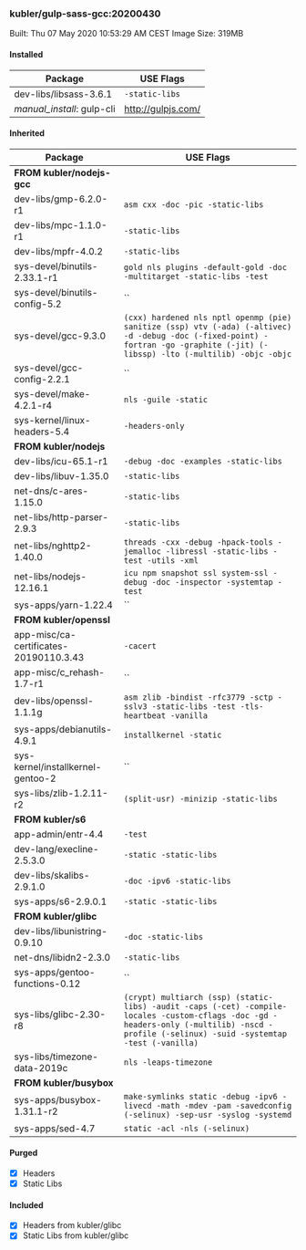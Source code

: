 ### kubler/gulp-sass-gcc:20200430

Built: Thu 07 May 2020 10:53:29 AM CEST
Image Size: 319MB

#### Installed
Package | USE Flags
--------|----------
dev-libs/libsass-3.6.1 | `-static-libs`
*manual_install*: gulp-cli | http://gulpjs.com/
#### Inherited
Package | USE Flags
--------|----------
**FROM kubler/nodejs-gcc** |
dev-libs/gmp-6.2.0-r1 | `asm cxx -doc -pic -static-libs`
dev-libs/mpc-1.1.0-r1 | `-static-libs`
dev-libs/mpfr-4.0.2 | `-static-libs`
sys-devel/binutils-2.33.1-r1 | `gold nls plugins -default-gold -doc -multitarget -static-libs -test`
sys-devel/binutils-config-5.2 | ``
sys-devel/gcc-9.3.0 | `(cxx) hardened nls nptl openmp (pie) sanitize (ssp) vtv (-ada) (-altivec) -d -debug -doc (-fixed-point) -fortran -go -graphite (-jit) (-libssp) -lto (-multilib) -objc -objc`
sys-devel/gcc-config-2.2.1 | ``
sys-devel/make-4.2.1-r4 | `nls -guile -static`
sys-kernel/linux-headers-5.4 | `-headers-only`
**FROM kubler/nodejs** |
dev-libs/icu-65.1-r1 | `-debug -doc -examples -static-libs`
dev-libs/libuv-1.35.0 | `-static-libs`
net-dns/c-ares-1.15.0 | `-static-libs`
net-libs/http-parser-2.9.3 | `-static-libs`
net-libs/nghttp2-1.40.0 | `threads -cxx -debug -hpack-tools -jemalloc -libressl -static-libs -test -utils -xml`
net-libs/nodejs-12.16.1 | `icu npm snapshot ssl system-ssl -debug -doc -inspector -systemtap -test`
sys-apps/yarn-1.22.4 | ``
**FROM kubler/openssl** |
app-misc/ca-certificates-20190110.3.43 | `-cacert`
app-misc/c_rehash-1.7-r1 | ``
dev-libs/openssl-1.1.1g | `asm zlib -bindist -rfc3779 -sctp -sslv3 -static-libs -test -tls-heartbeat -vanilla`
sys-apps/debianutils-4.9.1 | `installkernel -static`
sys-kernel/installkernel-gentoo-2 | ``
sys-libs/zlib-1.2.11-r2 | `(split-usr) -minizip -static-libs`
**FROM kubler/s6** |
app-admin/entr-4.4 | `-test`
dev-lang/execline-2.5.3.0 | `-static -static-libs`
dev-libs/skalibs-2.9.1.0 | `-doc -ipv6 -static-libs`
sys-apps/s6-2.9.0.1 | `-static -static-libs`
**FROM kubler/glibc** |
dev-libs/libunistring-0.9.10 | `-doc -static-libs`
net-dns/libidn2-2.3.0 | `-static-libs`
sys-apps/gentoo-functions-0.12 | ``
sys-libs/glibc-2.30-r8 | `(crypt) multiarch (ssp) (static-libs) -audit -caps (-cet) -compile-locales -custom-cflags -doc -gd -headers-only (-multilib) -nscd -profile (-selinux) -suid -systemtap -test (-vanilla)`
sys-libs/timezone-data-2019c | `nls -leaps-timezone`
**FROM kubler/busybox** |
sys-apps/busybox-1.31.1-r2 | `make-symlinks static -debug -ipv6 -livecd -math -mdev -pam -savedconfig (-selinux) -sep-usr -syslog -systemd`
sys-apps/sed-4.7 | `static -acl -nls (-selinux)`
#### Purged
- [x] Headers
- [x] Static Libs

#### Included
- [x] Headers from kubler/glibc
- [x] Static Libs from kubler/glibc
